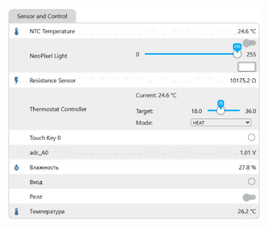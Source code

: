 ![Heat Wi-Fi](https://github.com/NagibinA/esphome-ujin-1/blob/38a9926a5b3effe4d1dbc351cebbd08b07f4c09b/Heat%20Wi-Fi/images/heat.png)
